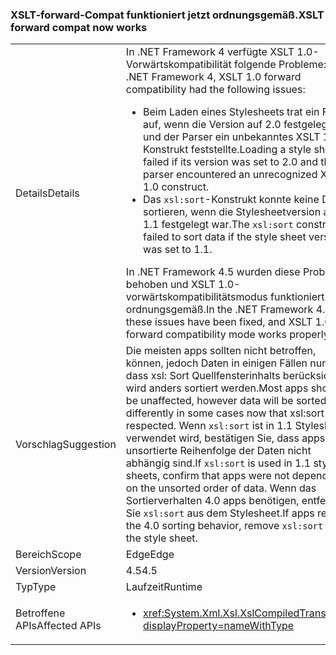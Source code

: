 ### <a name="xslt-forward-compat-now-works"></a><span data-ttu-id="0bc48-101">XSLT-forward-Compat funktioniert jetzt ordnungsgemäß.</span><span class="sxs-lookup"><span data-stu-id="0bc48-101">XSLT forward compat now works</span></span>

|   |   |
|---|---|
|<span data-ttu-id="0bc48-102">Details</span><span class="sxs-lookup"><span data-stu-id="0bc48-102">Details</span></span>|<span data-ttu-id="0bc48-103">In .NET Framework 4 verfügte XSLT 1.0-Vorwärtskompatibilität folgende Probleme:</span><span class="sxs-lookup"><span data-stu-id="0bc48-103">In the .NET Framework 4, XSLT 1.0 forward compatibility had the following issues:</span></span><ul><li><span data-ttu-id="0bc48-104">Beim Laden eines Stylesheets trat ein Fehler auf, wenn die Version auf 2.0 festgelegt war und der Parser ein unbekanntes XSLT 1.0-Konstrukt feststellte.</span><span class="sxs-lookup"><span data-stu-id="0bc48-104">Loading a style sheet failed if its version was set to 2.0 and the parser encountered an unrecognized XSLT 1.0 construct.</span></span></li><li><span data-ttu-id="0bc48-105">Das <code>xsl:sort</code>-Konstrukt konnte keine Daten sortieren, wenn die Stylesheetversion auf 1.1 festgelegt war.</span><span class="sxs-lookup"><span data-stu-id="0bc48-105">The <code>xsl:sort</code> construct failed to sort data if the style sheet version was set to 1.1.</span></span></li></ul><span data-ttu-id="0bc48-106">In .NET Framework 4.5 wurden diese Probleme behoben und XSLT 1.0-vorwärtskompatibilitätsmodus funktioniert ordnungsgemäß.</span><span class="sxs-lookup"><span data-stu-id="0bc48-106">In the .NET Framework 4.5, these issues have been fixed, and XSLT 1.0 forward compatibility mode works properly.</span></span>|
|<span data-ttu-id="0bc48-107">Vorschlag</span><span class="sxs-lookup"><span data-stu-id="0bc48-107">Suggestion</span></span>|<span data-ttu-id="0bc48-108">Die meisten apps sollten nicht betroffen, können, jedoch Daten in einigen Fällen nun, dass xsl: Sort Quellfensterinhalts berücksichtigt wird anders sortiert werden.</span><span class="sxs-lookup"><span data-stu-id="0bc48-108">Most apps should be unaffected, however data will be sorted differently in some cases now that xsl:sort is respected.</span></span> <span data-ttu-id="0bc48-109">Wenn <code>xsl:sort</code> ist in 1.1 Stylesheets verwendet wird, bestätigen Sie, dass apps die unsortierte Reihenfolge der Daten nicht abhängig sind.</span><span class="sxs-lookup"><span data-stu-id="0bc48-109">If <code>xsl:sort</code> is used in 1.1 style sheets, confirm that apps were not depending on the unsorted order of data.</span></span> <span data-ttu-id="0bc48-110">Wenn das Sortierverhalten 4.0 apps benötigen, entfernen Sie <code>xsl:sort</code> aus dem Stylesheet.</span><span class="sxs-lookup"><span data-stu-id="0bc48-110">If apps rely on the 4.0 sorting behavior, remove <code>xsl:sort</code> from the style sheet.</span></span>|
|<span data-ttu-id="0bc48-111">Bereich</span><span class="sxs-lookup"><span data-stu-id="0bc48-111">Scope</span></span>|<span data-ttu-id="0bc48-112">Edge</span><span class="sxs-lookup"><span data-stu-id="0bc48-112">Edge</span></span>|
|<span data-ttu-id="0bc48-113">Version</span><span class="sxs-lookup"><span data-stu-id="0bc48-113">Version</span></span>|<span data-ttu-id="0bc48-114">4.5</span><span class="sxs-lookup"><span data-stu-id="0bc48-114">4.5</span></span>|
|<span data-ttu-id="0bc48-115">Typ</span><span class="sxs-lookup"><span data-stu-id="0bc48-115">Type</span></span>|<span data-ttu-id="0bc48-116">Laufzeit</span><span class="sxs-lookup"><span data-stu-id="0bc48-116">Runtime</span></span>|
|<span data-ttu-id="0bc48-117">Betroffene APIs</span><span class="sxs-lookup"><span data-stu-id="0bc48-117">Affected APIs</span></span>|<ul><li><xref:System.Xml.Xsl.XslCompiledTransform?displayProperty=nameWithType></li></ul>|

